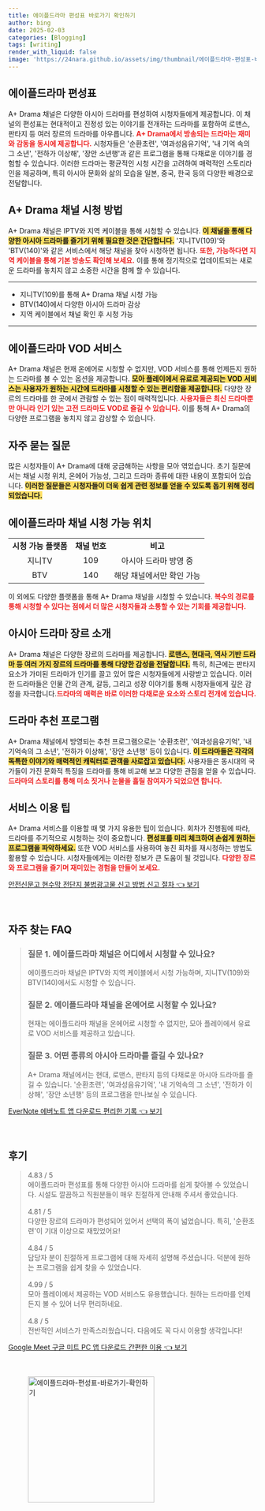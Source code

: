 ```yaml
---
title: 에이플드라마 편성표 바로가기 확인하기
author: bing
date: 2025-02-03
categories: [Blogging]
tags: [writing]
render_with_liquid: false
image: 'https://24nara.github.io/assets/img/thumbnail/에이플드라마-편성표-바로가기-확인하기.webp'
---
```



<h2 id='에이플드라마_편성표'>에이플드라마 편성표</h2>

<p>A+ Drama 채널은 다양한 아시아 드라마를 편성하여 시청자들에게 제공합니다. 이 채널의 편성표는 현대적이고 진정성 있는 이야기를 전개하는 드라마를 포함하여 로맨스, 판타지 등 여러 장르의 드라마를 아우릅니다. <b><span style="color: #ee2323;">A+ Drama에서 방송되는 드라마는 재미와 감동을 동시에 제공합니다.</span></b> 시청자들은 '순환초련', '여과성음유기억', '내 기억 속의 그 소년', '전하가 이상해', '장안 소년행'과 같은 프로그램을 통해 다채로운 이야기를 경험할 수 있습니다. 이러한 드라마는 평균적인 시청 시간을 고려하여 매력적인 스토리라인을 제공하며, 특히 아시아 문화와 삶의 모습을 일본, 중국, 한국 등의 다양한 배경으로 전달합니다.</p>

<h2 id='채널_시청_방법'>A+ Drama 채널 시청 방법</h2>

<p>A+ Drama 채널은 IPTV와 지역 케이블을 통해 시청할 수 있습니다. <b><span style="background-color: #ffe066;">이 채널을 통해 다양한 아시아 드라마를 즐기기 위해 필요한 것은 간단합니다.</span></b> '지니TV(109)'와 'BTV(140)'와 같은 서비스에서 해당 채널을 찾아 시청하면 됩니다. <b><span style="color: #ee2323;">또한, 가능하다면 지역 케이블을 통해 기본 방송도 확인해 보세요.</span></b> 이를 통해 정기적으로 업데이트되는 새로운 드라마를 놓치지 않고 소중한 시간을 함께 할 수 있습니다.</p>

<hr />

<ul>
    <li>지니TV(109)를 통해 A+ Drama 채널 시청 가능</li>
    <li>BTV(140)에서 다양한 아시아 드라마 감상</li>
    <li>지역 케이블에서 채널 확인 후 시청 가능</li>
</ul>

<hr />

<h2 id='에이플드라마_VOD_서비스'>에이플드라마 VOD 서비스</h2>

<p>A+ Drama 채널은 현재 온에어로 시청할 수 없지만, VOD 서비스를 통해 언제든지 원하는 드라마를 볼 수 있는 옵션을 제공합니다. <b><span style="background-color: #ffe066;">모아 플레이에서 유료로 제공되는 VOD 서비스는 사용자가 원하는 시간에 드라마를 시청할 수 있는 편리함을 제공합니다.</span></b> 다양한 장르의 드라마를 한 곳에서 관람할 수 있는 점이 매력적입니다. <b><span style="color: #ee2323;">사용자들은 최신 드라마뿐만 아니라 인기 있는 고전 드라마도 VOD로 즐길 수 있습니다.</span></b> 이를 통해 A+ Drama의 다양한 프로그램을 놓치지 않고 감상할 수 있습니다.</p>

<h2 id='자주_묻는_질문'>자주 묻는 질문</h2>

<p>많은 시청자들이 A+ Drama에 대해 궁금해하는 사항을 모아 엮었습니다. 초기 질문에서는 채널 시청 위치, 온에어 가능성, 그리고 드라마 종류에 대한 내용이 포함되어 있습니다. <b><span style="background-color: #ffe066;">이러한 질문들은 시청자들이 더욱 쉽게 관련 정보를 얻을 수 있도록 돕기 위해 정리되었습니다.</span></b></p>

<h2 id='채널_시청_가능_위치'>에이플드라마 채널 시청 가능 위치</h2>

<table>
    <tr>
        <td style="text-align: center; height: 17px;"><b>시청 가능 플랫폼</b></td>
        <td style="text-align: center; height: 17px;"><b>채널 번호</b></td>
        <td style="text-align: center; height: 17px;"><b>비고</b></td>
    </tr>
    <tr>
        <td style="text-align: center; height: 17px;">지니TV</td>
        <td style="text-align: center; height: 17px;">109</td>
        <td style="text-align: center; height: 17px;">아시아 드라마 방영 중</td>
    </tr>
    <tr>
        <td style="text-align: center; height: 17px;">BTV</td>
        <td style="text-align: center; height: 17px;">140</td>
        <td style="text-align: center; height: 17px;">해당 채널에서만 확인 가능</td>
    </tr>
</table>

<p>이 외에도 다양한 플랫폼을 통해 A+ Drama 채널을 시청할 수 있습니다. <b><span style="color: #ee2323;">복수의 경로를 통해 시청할 수 있다는 점에서 더 많은 시청자들과 소통할 수 있는 기회를 제공합니다.</span></b></p>

<h2 id='드라마_장르_소개'>아시아 드라마 장르 소개</h2>

<p>A+ Drama 채널은 다양한 장르의 드라마를 제공합니다. <b><span style="background-color: #ffe066;">로맨스, 현대극, 역사 기반 드라마 등 여러 가지 장르의 드라마를 통해 다양한 감성을 전달합니다.</span></b> 특히, 최근에는 판타지 요소가 가미된 드라마가 인기를 끌고 있어 많은 시청자들에게 사랑받고 있습니다. 이러한 드라마들은 인물 간의 관계, 갈등, 그리고 성장 이야기를 통해 시청자들에게 깊은 감정을 자극합니다.<b><span style="color: #ee2323;">드라마의 매력은 바로 이러한 다채로운 요소와 스토리 전개에 있습니다.</span></b></p>

<h2 id='드라마_추천_프로그램'>드라마 추천 프로그램</h2>

<p>A+ Drama 채널에서 방영되는 추천 프로그램으로는 '순환초련', '여과성음유기억', '내 기억속의 그 소년', '전하가 이상해', '장안 소년행' 등이 있습니다. <b><span style="background-color: #ffe066;">이 드라마들은 각각의 독특한 이야기와 매력적인 캐릭터로 관객을 사로잡고 있습니다.</span></b> 사용자들은 동시대의 국가들이 가진 문화적 특징을 드라마를 통해 비교해 보고 다양한 관점을 얻을 수 있습니다. <b><span style="color: #ee2323;">드라마의 스토리를 통해 미소 짓거나 눈물을 흘릴 참여자가 되었으면 합니다.</span></b></p>

<h2 id='서비스_이용_팁'>서비스 이용 팁</h2>

<p>A+ Drama 서비스를 이용할 때 몇 가지 유용한 팁이 있습니다. 회차가 진행됨에 따라, 드라마를 주기적으로 시청하는 것이 중요합니다. <b><span style="background-color: #ffe066;">편성표를 미리 체크하여 손쉽게 원하는 프로그램을 파악하세요.</span></b> 또한 VOD 서비스를 사용하여 놓친 회차를 재시청하는 방법도 활용할 수 있습니다. 시청자들에게는 이러한 정보가 큰 도움이 될 것입니다. <b><span style="color: #ee2323;">다양한 장르와 프로그램을 즐기며 재미있는 경험을 만들어 보세요.</span></b></p>


<p><a class="click-button" title="안전신문고 현수막 전단지 불법광고물 신고 방법 신고 절차" href="https://24nara.github.io/posts/%EC%95%88%EC%A0%84%EC%8B%A0%EB%AC%B8%EA%B3%A0-%ED%98%84%EC%88%98%EB%A7%89-%EC%A0%84%EB%8B%A8%EC%A7%80-%EB%B6%88%EB%B2%95%EA%B4%91%EA%B3%A0%EB%AC%BC-%EC%8B%A0%EA%B3%A0-%EB%B0%A9%EB%B2%95-%EC%8B%A0%EA%B3%A0-%EC%A0%88%EC%B0%A8/" rel="dofollow">안전신문고 현수막 전단지 불법광고물 신고 방법 신고 절차 👈 보기</a></p><br>
<h2 id='자주_찾는_FAQ'>자주 찾는 FAQ</h2>
<div itemscope="" itemtype="https://schema.org/FAQPage"> 
<blockquote> 
<div itemscope="" itemprop="mainEntity" itemtype="https://schema.org/Question"> 
<h3 itemprop="name">질문 1. 에이플드라마 채널은 어디에서 시청할 수 있나요?</h3> 
<div itemscope="" itemprop="acceptedAnswer" itemtype="https://schema.org/Answer"> 
<span itemprop="text"> 
<p>에이플드라마 채널은 IPTV와 지역 케이블에서 시청 가능하며, 지니TV(109)와 BTV(140)에서도 시청할 수 있습니다.</p> 
</span> 
</div> 
</div> 

<div itemscope="" itemprop="mainEntity" itemtype="https://schema.org/Question"> 
<h3 itemprop="name">질문 2. 에이플드라마 채널을 온에어로 시청할 수 있나요?</h3> 
<div itemscope="" itemprop="acceptedAnswer" itemtype="https://schema.org/Answer"> 
<span itemprop="text"> 
<p>현재는 에이플드라마 채널을 온에어로 시청할 수 없지만, 모아 플레이에서 유료로 VOD 서비스를 제공하고 있습니다.</p> 
</span> 
</div> 
</div> 

<div itemscope="" itemprop="mainEntity" itemtype="https://schema.org/Question"> 
<h3 itemprop="name">질문 3. 어떤 종류의 아시아 드라마를 즐길 수 있나요?</h3> 
<div itemscope="" itemprop="acceptedAnswer" itemtype="https://schema.org/Answer"> 
<span itemprop="text"> 
<p>A+ Drama 채널에서는 현대, 로맨스, 판타지 등의 다채로운 아시아 드라마를 즐길 수 있습니다. '순환초련', '여과성음유기억', '내 기억속의 그 소년', '전하가 이상해', '장안 소년행' 등의 프로그램을 만나보실 수 있습니다.</p> 
</span> 
</div> 
</div> 
</blockquote> 
</div>
<p><a class="click-button" title="EverNote 에버노트 앱 다운로드 편리한 기록" href="https://24nara.github.io/posts/EverNote-%EC%97%90%EB%B2%84%EB%85%B8%ED%8A%B8-%EC%95%B1-%EB%8B%A4%EC%9A%B4%EB%A1%9C%EB%93%9C-%ED%8E%B8%EB%A6%AC%ED%95%9C-%EA%B8%B0%EB%A1%9D/" rel="dofollow">EverNote 에버노트 앱 다운로드 편리한 기록 👈 보기</a></p><br>
<h2 id='후기'>후기</h2>
<div itemscope itemtype="https://schema.org/Product">
  <blockquote>
  <div itemprop="review" itemscope itemtype="https://schema.org/Review">
      <div itemprop="reviewRating" itemscope itemtype="https://schema.org/Rating"> <span itemprop="ratingValue">4.83</span> / <span itemprop="bestRating">5</span> </div>
      <span itemprop="reviewBody">에이플드라마 편성표를 통해 다양한 아시아 드라마를 쉽게 찾아볼 수 있었습니다. 시설도 깔끔하고 직원분들이 매우 친절하게 안내해 주셔서 좋았습니다.</span>
  </div>
  <br>
  <div itemprop="review" itemscope itemtype="https://schema.org/Review">
      <div itemprop="reviewRating" itemscope itemtype="https://schema.org/Rating"> <span itemprop="ratingValue">4.81</span> / <span itemprop="bestRating">5</span> </div>
      <span itemprop="reviewBody">다양한 장르의 드라마가 편성되어 있어서 선택의 폭이 넓었습니다. 특히, '순환초련'이 기대 이상으로 재밌었어요!</span>
  </div>
  <br>
  <div itemprop="review" itemscope itemtype="https://schema.org/Review">
      <div itemprop="reviewRating" itemscope itemtype="https://schema.org/Rating"> <span itemprop="ratingValue">4.84</span> / <span itemprop="bestRating">5</span> </div>
      <span itemprop="reviewBody">담당자 분이 친절하게 프로그램에 대해 자세히 설명해 주셨습니다. 덕분에 원하는 프로그램을 쉽게 찾을 수 있었습니다.</span>
  </div>
  <br>
  <div itemprop="review" itemscope itemtype="https://schema.org/Review">
      <div itemprop="reviewRating" itemscope itemtype="https://schema.org/Rating"> <span itemprop="ratingValue">4.99</span> / <span itemprop="bestRating">5</span> </div>
      <span itemprop="reviewBody">모아 플레이에서 제공하는 VOD 서비스도 유용했습니다. 원하는 드라마를 언제든지 볼 수 있어 너무 편리하네요.</span>
  </div>
  <br>
  <div itemprop="review" itemscope itemtype="https://schema.org/Review">
      <div itemprop="reviewRating" itemscope itemtype="https://schema.org/Rating"> <span itemprop="ratingValue">4.8</span> / <span itemprop="bestRating">5</span> </div>
      <span itemprop="reviewBody">전반적인 서비스가 만족스러웠습니다. 다음에도 꼭 다시 이용할 생각입니다!</span>
  </div>
  </blockquote>
</div>
<p><a class="click-button" title="Google Meet 구글 미트 PC 앱 다운로드 간편한 이용" href="https://24nara.github.io/posts/Google-Meet-%EA%B5%AC%EA%B8%80-%EB%AF%B8%ED%8A%B8-PC-%EC%95%B1-%EB%8B%A4%EC%9A%B4%EB%A1%9C%EB%93%9C-%EA%B0%84%ED%8E%B8%ED%95%9C-%EC%9D%B4%EC%9A%A9/" rel="dofollow">Google Meet 구글 미트 PC 앱 다운로드 간편한 이용 👈 보기</a></p><br>
<figure class="image"><img src="https://24nara.github.io/assets/img/thumbnail/에이플드라마-편성표-바로가기-확인하기.webp" alt="에이플드라마-편성표-바로가기-확인하기" width="256" height="256"></figure>